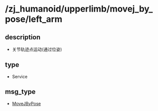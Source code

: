 # /zj_humanoid/upperlimb/movej_by_pose/left_arm

## description
- 关节轨迹点运动(通过位姿)

## type
- Service

## msg_type
- [MoveJByPose](../../../../../zj_humanoid_types.md#MoveJByPose)

